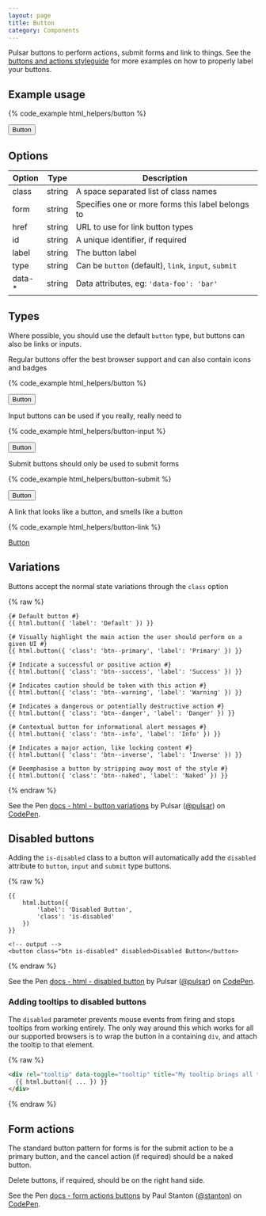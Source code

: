 ```yaml
---
layout: page
title: Button
category: Components
---
```


Pulsar buttons to perform actions, submit forms and link to things. See the [buttons and actions styleguide](/buttons_and_actions.md) for more examples on how to properly label your buttons.

## Example usage

{% code_example html_helpers/button %}

<div class="pulsar-example">
    <button class="btn btn--primary">Button</button>
</div>

## Options

Option  | Type   | Description
------- | ------ | -------------------------------------------------------------
class   | string | A space separated list of class names
form    | string | Specifies one or more forms this label belongs to
href    | string | URL to use for link button types
id      | string | A unique identifier, if required
label   | string | The button label
type    | string | Can be `button` (default), `link`, `input`, `submit`
data-*  | string | Data attributes, eg: `'data-foo': 'bar'`

## Types

Where possible, you should use the default `button` type, but buttons can also be links or inputs.

Regular buttons offer the best browser support and can also contain icons and badges

{% code_example html_helpers/button %}

<div class="pulsar-example">
    <button class="btn btn--primary">Button</button>
</div>

Input buttons can be used if you really, really need to

{% code_example html_helpers/button-input %}

<div class="pulsar-example">
    <input type="button" class="btn" value="Button" />
</div>

Submit buttons should only be used to submit forms

{% code_example html_helpers/button-submit %}

<div class="pulsar-example">
    <input type="submit" class="btn" value="Button" />
</div>

A link that looks like a button, and smells like a button

{% code_example html_helpers/button-link %}

<div class="pulsar-example">
    <a href="http://myurl.com" class="btn">Button</a>
</div>

## Variations

Buttons accept the normal state variations through the `class` option

{% raw %}
```twig
{# Default button #}
{{ html.button({ 'label': 'Default' }) }}

{# Visually highlight the main action the user should perform on a given UI #}
{{ html.button({ 'class': 'btn--primary', 'label': 'Primary' }) }}

{# Indicate a successful or positive action #}
{{ html.button({ 'class': 'btn--success', 'label': 'Success' }) }}

{# Indicates caution should be taken with this action #}
{{ html.button({ 'class': 'btn--warning', 'label': 'Warning' }) }}

{# Indicates a dangerous or potentially destructive action #}
{{ html.button({ 'class': 'btn--danger', 'label': 'Danger' }) }}

{# Contextual button for informational alert messages #}
{{ html.button({ 'class': 'btn--info', 'label': 'Info' }) }}

{# Indicates a major action, like locking content #}
{{ html.button({ 'class': 'btn--inverse', 'label': 'Inverse' }) }}

{# Deemphasise a button by stripping away most of the style #}
{{ html.button({ 'class': 'btn--naked', 'label': 'Naked' }) }}
```
{% endraw %}

<div><p data-height="65" data-theme-id="24005" data-slug-hash="mAVNoa" data-default-tab="result" data-user="pulsar" data-embed-version="2" class="codepen">See the Pen <a href="http://codepen.io/pulsar/pen/mAVNoa/">docs - html - button variations</a> by Pulsar (<a href="http://codepen.io/pulsar">@pulsar</a>) on <a href="http://codepen.io">CodePen</a>.</p><script async src="//assets.codepen.io/assets/embed/ei.js"></script></div>

## Disabled buttons

Adding the `is-disabled` class to a button will automatically add the `disabled` attribute to `button`, `input` and `submit` type buttons.

{% raw %}
```twig
{{
    html.button({
        'label': 'Disabled Button',
        'class': 'is-disabled'
    })
}}

<!-- output -->
<button class="btn is-disabled" disabled>Disabled Button</button>
```
{% endraw %}

<div><p data-height="65" data-theme-id="24005" data-slug-hash="ALEZzq" data-default-tab="result" data-user="pulsar" data-embed-version="2" class="codepen">See the Pen <a href="http://codepen.io/pulsar/pen/ALEZzq/">docs - html - disabled button</a> by Pulsar (<a href="http://codepen.io/pulsar">@pulsar</a>) on <a href="http://codepen.io">CodePen</a>.</p><script async src="//assets.codepen.io/assets/embed/ei.js"></script></div>

### Adding tooltips to disabled buttons

The `disabled` parameter prevents mouse events from firing and stops tooltips from working entirely. The only way around this which works for all our supported browsers is to wrap the button in a containing `div`, and attach the tooltip to that element.

{% raw %}
```html
<div rel="tooltip" data-toggle="tooltip" title="My tooltip brings all the boys to the yard">
  {{ html.button({ ... }) }}
</div>
```
{% endraw %}

## Form actions

The standard button pattern for forms is for the submit action to be a primary button, and the cancel action (if required) should be a naked button.

Delete buttons, if required, should be on the right hand side.

<p data-height="90" data-theme-id="24005" data-slug-hash="b5fc1c0fb7f715f11fb350f8a62d2140" data-default-tab="result" data-user="stanton" class='codepen'>See the Pen <a href='http://codepen.io/stanton/pen/b5fc1c0fb7f715f11fb350f8a62d2140/'>docs - form actions buttons</a> by Paul Stanton (<a href='http://codepen.io/stanton'>@stanton</a>) on <a href='http://codepen.io'>CodePen</a>.</p>

<script async src="//assets.codepen.io/assets/embed/ei.js"></script>
